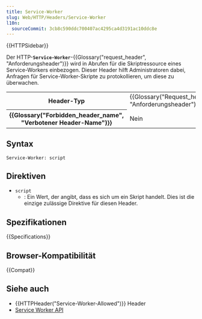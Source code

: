 ```yaml
---
title: Service-Worker
slug: Web/HTTP/Headers/Service-Worker
l10n:
  sourceCommit: 3cb8c590ddc700407ac4295ca4d3191ac10ddc8e
---
```


{{HTTPSidebar}}

Der HTTP-**`Service-Worker`**-{{Glossary("request_header", "Anforderungsheader")}} wird in Abrufen für die Skriptressource eines Service-Workers einbezogen. Dieser Header hilft Administratoren dabei, Anfragen für Service-Worker-Skripte zu protokollieren, um diese zu überwachen.

<table class="properties">
  <tbody>
    <tr>
      <th scope="row">Header-Typ</th>
      <td>{{Glossary("Request_header", "Anforderungsheader")}}</td>
    </tr>
    <tr>
      <th scope="row">{{Glossary("Forbidden_header_name", "Verbotener Header-Name")}}</th>
      <td>Nein</td>
    </tr>
  </tbody>
</table>

## Syntax

```http
Service-Worker: script
```

## Direktiven

- `script`
  - : Ein Wert, der angibt, dass es sich um ein Skript handelt. Dies ist die einzige zulässige Direktive für diesen Header.

## Spezifikationen

{{Specifications}}

## Browser-Kompatibilität

{{Compat}}

## Siehe auch

- {{HTTPHeader("Service-Worker-Allowed")}} Header
- [Service Worker API](/de/docs/Web/API/Service_Worker_API)
